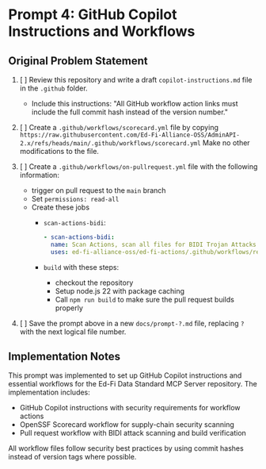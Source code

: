 # Prompt 4: GitHub Copilot Instructions and Workflows

## Original Problem Statement

1. [ ] Review this repository and write a draft `copilot-instructions.md` file in the `.github` folder.
   - Include this instructions: "All GitHub workflow action links must include the full commit hash instead of the version number."
3. [ ] Create a `.github/workflows/scorecard.yml` file by copying `https://raw.githubusercontent.com/Ed-Fi-Alliance-OSS/AdminAPI-2.x/refs/heads/main/.github/workflows/scorecard.yml` Make no other modifications to the file.
4. [ ] Create a `.github/workflows/on-pullrequest.yml` file with the following information:   
   - trigger on pull request to the `main` branch
   - Set `permissions: read-all`
   - Create these jobs
     -  `scan-actions-bidi`:

        ```yaml
        - scan-actions-bidi:
          name: Scan Actions, scan all files for BIDI Trojan Attacks
          uses: ed-fi-alliance-oss/ed-fi-actions/.github/workflows/repository-scanner.yml@main
        ```

     -  `build` with these steps:
        - checkout the repository
        - Setup node.js 22 with package caching
        - Call `npm run build` to make sure the pull request builds properly

5. [ ] Save the prompt above in a new `docs/prompt-?.md` file, replacing `?` with the next logical file number.

## Implementation Notes

This prompt was implemented to set up GitHub Copilot instructions and essential workflows for the Ed-Fi Data Standard MCP Server repository. The implementation includes:

- GitHub Copilot instructions with security requirements for workflow actions
- OpenSSF Scorecard workflow for supply-chain security scanning  
- Pull request workflow with BIDI attack scanning and build verification

All workflow files follow security best practices by using commit hashes instead of version tags where possible.